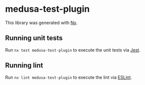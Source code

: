 # medusa-test-plugin

This library was generated with [Nx](https://nx.dev).

## Running unit tests

Run `nx test medusa-test-plugin` to execute the unit tests via [Jest](https://jestjs.io).

## Running lint

Run `nx lint medusa-test-plugin` to execute the lint via [ESLint](https://eslint.org/).
